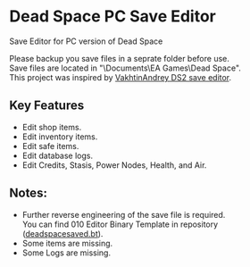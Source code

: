 # Dead Space PC Save Editor
Save Editor for PC version of Dead Space

Please backup you save files in a seprate folder before use.  
Save files are located in "\Documents\EA Games\Dead Space".  
This project was inspired by [VakhtinAndrey DS2 save editor](https://github.com/VakhtinAndrey/Dead-Space-2-PC-Save-Editor).

## Key Features
- Edit shop items.
- Edit inventory items.
- Edit safe items.
- Edit database logs.
- Edit Credits, Stasis, Power Nodes, Health, and Air.

## Notes:
- Further reverse engineering of the save file is required.  
You can find 010 Editor Binary Template in repository ([deadspacesaved.bt](https://github.com/malkhal/Dead-Space-PC-Save-Editor/blob/master/deadspacesaved.bt)).
- Some items are missing.
- Some Logs are missing.
